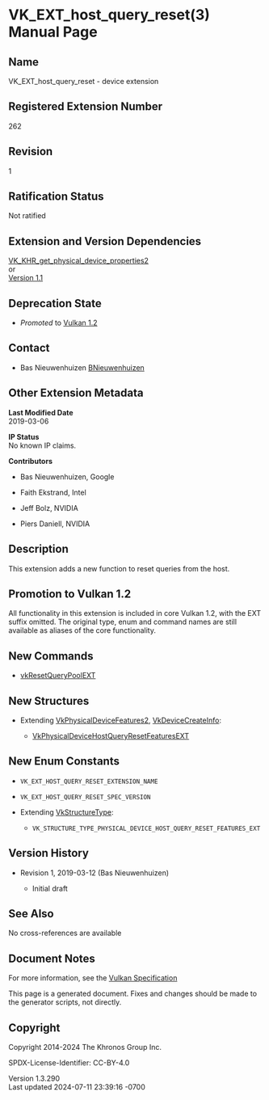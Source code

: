 # VK_EXT_host_query_reset(3) Manual Page

## Name

VK_EXT_host_query_reset - device extension



## <a href="#_registered_extension_number" class="anchor"></a>Registered Extension Number

262

## <a href="#_revision" class="anchor"></a>Revision

1

## <a href="#_ratification_status" class="anchor"></a>Ratification Status

Not ratified

## <a href="#_extension_and_version_dependencies" class="anchor"></a>Extension and Version Dependencies

[VK_KHR_get_physical_device_properties2](https://registry.khronos.org/vulkan/specs/1.3-extensions/man/html/VK_KHR_get_physical_device_properties2.html)  
or  
[Version 1.1](#versions-1.1)  

## <a href="#_deprecation_state" class="anchor"></a>Deprecation State

- *Promoted* to <a
  href="https://registry.khronos.org/vulkan/specs/1.3-extensions/html/vkspec.html#versions-1.2-promotions"
  target="_blank" rel="noopener">Vulkan 1.2</a>

## <a href="#_contact" class="anchor"></a>Contact

- Bas Nieuwenhuizen <a
  href="https://github.com/KhronosGroup/Vulkan-Docs/issues/new?body=%5BVK_EXT_host_query_reset%5D%20@BNieuwenhuizen%0A*Here%20describe%20the%20issue%20or%20question%20you%20have%20about%20the%20VK_EXT_host_query_reset%20extension*"
  target="_blank" rel="nofollow noopener"><em></em>BNieuwenhuizen</a>

## <a href="#_other_extension_metadata" class="anchor"></a>Other Extension Metadata

**Last Modified Date**  
2019-03-06

**IP Status**  
No known IP claims.

**Contributors**  
- Bas Nieuwenhuizen, Google

- Faith Ekstrand, Intel

- Jeff Bolz, NVIDIA

- Piers Daniell, NVIDIA

## <a href="#_description" class="anchor"></a>Description

This extension adds a new function to reset queries from the host.

## <a href="#_promotion_to_vulkan_1_2" class="anchor"></a>Promotion to Vulkan 1.2

All functionality in this extension is included in core Vulkan 1.2, with
the EXT suffix omitted. The original type, enum and command names are
still available as aliases of the core functionality.

## <a href="#_new_commands" class="anchor"></a>New Commands

- [vkResetQueryPoolEXT](https://registry.khronos.org/vulkan/specs/1.3-extensions/man/html/vkResetQueryPoolEXT.html)

## <a href="#_new_structures" class="anchor"></a>New Structures

- Extending [VkPhysicalDeviceFeatures2](https://registry.khronos.org/vulkan/specs/1.3-extensions/man/html/VkPhysicalDeviceFeatures2.html),
  [VkDeviceCreateInfo](https://registry.khronos.org/vulkan/specs/1.3-extensions/man/html/VkDeviceCreateInfo.html):

  - [VkPhysicalDeviceHostQueryResetFeaturesEXT](https://registry.khronos.org/vulkan/specs/1.3-extensions/man/html/VkPhysicalDeviceHostQueryResetFeaturesEXT.html)

## <a href="#_new_enum_constants" class="anchor"></a>New Enum Constants

- `VK_EXT_HOST_QUERY_RESET_EXTENSION_NAME`

- `VK_EXT_HOST_QUERY_RESET_SPEC_VERSION`

- Extending [VkStructureType](https://registry.khronos.org/vulkan/specs/1.3-extensions/man/html/VkStructureType.html):

  - `VK_STRUCTURE_TYPE_PHYSICAL_DEVICE_HOST_QUERY_RESET_FEATURES_EXT`

## <a href="#_version_history" class="anchor"></a>Version History

- Revision 1, 2019-03-12 (Bas Nieuwenhuizen)

  - Initial draft

## <a href="#_see_also" class="anchor"></a>See Also

No cross-references are available

## <a href="#_document_notes" class="anchor"></a>Document Notes

For more information, see the <a
href="https://registry.khronos.org/vulkan/specs/1.3-extensions/html/vkspec.html#VK_EXT_host_query_reset"
target="_blank" rel="noopener">Vulkan Specification</a>

This page is a generated document. Fixes and changes should be made to
the generator scripts, not directly.

## <a href="#_copyright" class="anchor"></a>Copyright

Copyright 2014-2024 The Khronos Group Inc.

SPDX-License-Identifier: CC-BY-4.0

Version 1.3.290  
Last updated 2024-07-11 23:39:16 -0700
